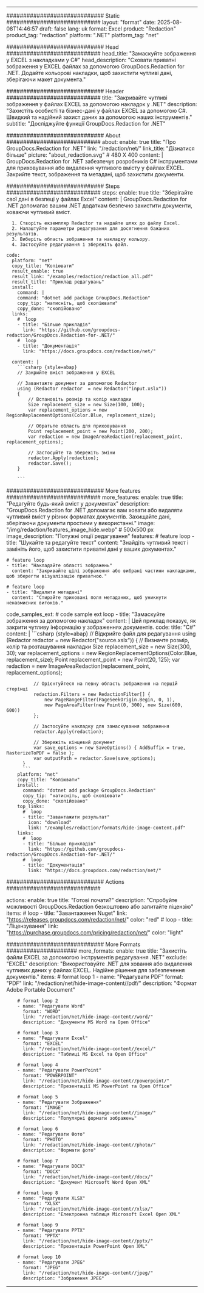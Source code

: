 
---
############################# Static ############################
layout: "format"
date:  2025-08-08T14:46:57
draft: false
lang: uk
format: Excel
product: "Redaction"
product_tag: "redaction"
platform: ".NET"
platform_tag: "net"

############################# Head ############################
head_title: "Замаскуйте зображення у EXCEL з накладками у C#"
head_description: "Сховати приватні зображення у EXCEL файлах за допомогою GroupDocs.Redaction for .NET. Додайте кольорові накладки, щоб захистити чутливі дані, зберігаючи макет документа."

############################# Header ############################
title: "Закривайте чутливі зображення у файлах EXCEL за допомогою накладок у .NET" 
description: "Захистіть особисті та бізнес-дані у файлах EXCEL за допомогою C#. Швидкий та надійний захист даних за допомогою наших інструментів."
subtitle: "Досліджуйте функції GroupDocs.Redaction for .NET" 

############################# About ############################
about:
    enable: true
    title: "Про GroupDocs.Redaction for .NET"
    link: "/redaction/net/"
    link_title: "Дізнатися більше"
    picture: "about_redaction.svg" # 480 X 400
    content: |
       GroupDocs.Redaction for .NET забезпечує розробників C# інструментами для приховування або видалення чутливого вмісту у файлах EXCEL. Закрийте текст, зображення та метадані, щоб захистити документи.

############################# Steps ############################
steps:
    enable: true
    title: "Зберігайте свої дані в безпеці у файлах Excel"
    content: |
      GroupDocs.Redaction for .NET допомагає вашим .NET додаткам безпечно захистити документи, ховаючи чутливий вміст.
      
      1. Створіть екземпляр Redactor та надайте шлях до файлу Excel.
      2. Налаштуйте параметри редагування для досягнення бажаних результатів.
      3. Виберіть область зображення та накладку кольору.
      4. Застосуйте редагування і збережіть файл.
   
    code:
      platform: "net"
      copy_title: "Копіювати"
      result_enable: true
      result_link: "/examples/redaction/redaction_all.pdf"
      result_title: "Приклад редагувань"
      install:
        command: |
        command: "dotnet add package GroupDocs.Redaction"
        copy_tip: "натисніть, щоб скопіювати"
        copy_done: "скопійовано"
      links:
        #  loop
        - title: "Більше прикладів"
          link: "https://github.com/groupdocs-redaction/GroupDocs.Redaction-for-.NET/"
        #  loop
        - title: "Документація"
          link: "https://docs.groupdocs.com/redaction/net/"
          
      content: |
        ```csharp {style=abap}
        // Закрийте вміст зображення у EXCEL

        // Завантажте документ за допомогою Redactor
        using (Redactor redactor  = new Redactor("input.xslx"))
        {
            // Встановіть розмір та колір накладки
            Size replacement_size = new Size(100, 100);
            var replacement_options = new RegionReplacementOptions(Color.Blue, replacement_size);

            // Обратьте область для приховування
            Point replacement_point = new Point(200, 200);
            var redaction = new ImageAreaRedaction(replacement_point, replacement_options);
            
            // Застосуйте та збережіть зміни
            redactor.Apply(redaction);
            redactor.Save();
        }
        
        ```            


############################# More features ############################
more_features:
  enable: true
  title: "Редагуйте будь-який вміст у документах"
  description: "GroupDocs.Redaction for .NET допомагає вам ховати або видаляти чутливий вміст у різних форматах документів. Захищайте дані, зберігаючи документи простими у використанні."
  image: "/img/redaction/features_image_hide.webp" # 500x500 px
  image_description: "Потужні опції редагування"
  features:
    # feature loop
    - title: "Шукайте та редагуйте текст"
      content: "Знайдіть чутливий текст і замініть його, щоб захистити приватні дані у ваших документах."

    # feature loop
    - title: "Накладайте області зображень"
      content: "Закривайте цілі зображення або вибрані частини накладками, щоб зберегти візуалізацію приватною."

    # feature loop
    - title: "Видалити метадані"
      content: "Стирайте приховані поля метаданих, щоб уникнути ненавмисних витоків."
      
  code_samples_ext:
    # code sample ext loop
    - title: "Замаскуйте зображення за допомогою накладок"
      content: |
        Цей приклад показує, як закрити чутливу інформацію у зображеннях документів.
      code:
        title: "C#"
        content: |
          ```csharp {style=abap}
          //  Відкрийте файл для редагування
          using (Redactor redactor  = new Redactor("source.xslx"))
          {
              // Визначте розмір, колір та розташування накладки
              Size replacement_size = new Size(300, 30);
              var replacement_options = new RegionReplacementOptions(Color.Blue, replacement_size);
              Point replacement_point = new Point(20, 125);
              var redaction = new ImageAreaRedaction(replacement_point, replacement_options);
 
              // Орієнтуйтеся на певну область зображення на першій сторінці
              redaction.Filters = new RedactionFilter[] {
                  new PageRangeFilter(PageSeekOrigin.Begin, 0, 1),
                  new PageAreaFilter(new Point(0, 300), new Size(600, 600))
              };

              // Застосуйте накладку для замаскування зображення
              redactor.Apply(redaction);

              // Збережіть кінцевий документ
              var save_options = new SaveOptions() { AddSuffix = true, RasterizeToPDF = false };
              var outputPath = redactor.Save(save_options);
          }
          ```
        platform: "net"
        copy_title: "Копіювати"
        install:
          command: "dotnet add package GroupDocs.Redaction"
          copy_tip: "натисніть, щоб скопіювати"
          copy_done: "скопійовано"
        top_links:
          #  loop
          - title: "Завантажити результат"
            icon: "download"
            link: "/examples/redaction/formats/hide-image-content.pdf"
        links:
          #  loop
          - title: "Більше прикладів"
            link: "https://github.com/groupdocs-redaction/GroupDocs.Redaction-for-.NET/"
          #  loop
          - title: "Документація"
            link: "https://docs.groupdocs.com/redaction/net/"


############################# Actions ############################

actions:
  enable: true
  title: "Готові почати?"
  description: "Спробуйте можливості GroupDocs.Redaction безкоштовно або запитайте ліцензію"
  items:
    #  loop
    - title: "Завантаження Nuget"
      link: "https://releases.groupdocs.com/redaction/net/"
      color: "red"
        #  loop
    - title: "Ліцензування"
      link: "https://purchase.groupdocs.com/pricing/redaction/net/"
      color: "light"


############################# More Formats #####################
more_formats:
    enable: true
    title: "Захистіть файли EXCEL за допомогою інструментів редагування .NET"
    exclude: "EXCEL"
    description: "Використовуйте .NET для ховання або видалення чутливих даних у файлах EXCEL. Надійне рішення для забезпечення документів."
    items: 
        # format loop 1
        - name: "Редагувати PDF"
          format: "PDF"
          link: "/redaction/net/hide-image-content//pdf/"
          description: "Формат Adobe Portable Document"

        # format loop 2
        - name: "Редагувати Word"
          format: "WORD"
          link: "/redaction/net/hide-image-content//word/"
          description: "Документи MS Word та Open Office"
          
        # format loop 3
        - name: "Редагувати Excel"
          format: "EXCEL"
          link: "/redaction/net/hide-image-content//excel/"
          description: "Таблиці MS Excel та Open Office"

        # format loop 4
        - name: "Редагувати PowerPoint"
          format: "POWERPOINT"
          link: "/redaction/net/hide-image-content//powerpoint/"
          description: "Презентації MS PowerPoint та Open Office"

        # format loop 5
        - name: "Редагувати Зображення"
          format: "IMAGE"
          link: "/redaction/net/hide-image-content//image/"
          description: "Популярні формати зображень"

        # format loop 6
        - name: "Редагувати Фото"
          format: "PHOTO"
          link: "/redaction/net/hide-image-content//photo/"
          description: "Формати фото"

        # format loop 7
        - name: "Редагувати DOCX"
          format: "DOCX"
          link: "/redaction/net/hide-image-content//docx/"
          description: "Документ Microsoft Word Open XML"
          
        # format loop 8
        - name: "Редагувати XLSX"
          format: "XLSX"
          link: "/redaction/net/hide-image-content//xlsx/"
          description: "Електронна таблиця Microsoft Excel Open XML"
          
        # format loop 9
        - name: "Редагувати PPTX"
          format: "PPTX"
          link: "/redaction/net/hide-image-content//pptx/"
          description: "Презентація PowerPoint Open XML"

        # format loop 10
        - name: "Редагувати JPEG"
          format: "JPEG"
          link: "/redaction/net/hide-image-content//jpeg/"
          description: "Зображення JPEG"


---